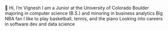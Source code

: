 👋 Hi, I’m Vignesh
I am a Junior at the University of Colorado Boulder majoring in computer science (B.S.) and minoring in business analytics
Big NBA fan
I like to play basketball, tennis, and the piano
Looking into careers in software dev and data science
